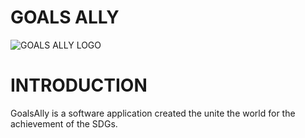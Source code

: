 # GOALS ALLY
![GOALS ALLY LOGO](https://github.com/GOALSALLY/GoalsAlly/assets/148257712/1446d1c0-6b97-4f50-b96e-4fec5b44556c)


# INTRODUCTION
GoalsAlly is a software application created the unite the world for the achievement of the SDGs.
